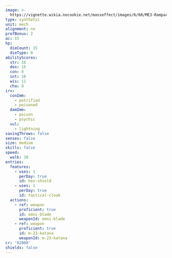 ```yaml
---
image: >-
  https://vignette.wikia.nocookie.net/masseffect/images/6/60/ME3-Rampart-Mech.png/revision/latest/scale-to-width-down/287?cb=20121128090615
type: synthetic
unit: mech
alignment: nn
profBonus: 2
ac: 15
hp:
  dieCount: 15
  dieType: 8
abilityScores:
  str: 16
  dex: 15
  con: 8
  int: 16
  wis: 11
  cha: 8
irv:
  conImm:
    - petrified
    - poisoned
  damImm:
    - poison
    - psychic
  vul:
    - lightning
savingThrows: false
senses: false
size: medium
skills: false
speed:
  walk: 30
entries:
  features:
    - uses: 1
      perDay: true
      id: hex-shield
    - uses: 1
      perDay: true
      id: tactical-cloak
  actions:
    - ref: weapon
      proficient: true
      id: omni-blade
      weaponId: omni-blade
    - ref: weapon
      proficient: true
      id: m-23-katana
      weaponId: m-23-katana
cr: '02000'
shields: false
---
```

